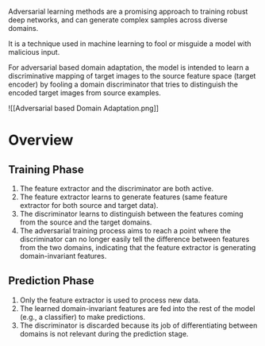 Adversarial learning methods are a promising approach to training robust deep networks, and can generate complex samples across diverse domains.

It is a technique used in machine learning to fool or misguide a model with malicious input.

For adversarial based domain adaptation, the model is intended to learn a discriminative mapping of target images to the source feature space (target encoder) by fooling a domain discriminator that tries to distinguish the encoded target images from source examples.

![[Adversarial based Domain Adaptation.png]]

# Overview
## Training Phase
1. The feature extractor and the discriminator are both active.
2. The feature extractor learns to generate features (same feature extractor for both source and target data).
3. The discriminator learns to distinguish between the features coming from the source and the target domains.
4. The adversarial training process aims to reach a point where the discriminator can no longer easily tell the difference between features from the two domains, indicating that the feature extractor is generating domain-invariant features.
## Prediction Phase
1. Only the feature extractor is used to process new data.
2. The learned domain-invariant features are fed into the rest of the model (e.g., a classifier) to make predictions.
3. The discriminator is discarded because its job of differentiating between domains is not relevant during the prediction stage.


